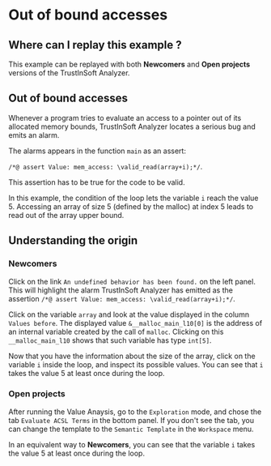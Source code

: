 # Out of bound accesses

## Where can I replay this example ?

This example can be replayed with both **Newcomers** and **Open projects**
versions of the TrustInSoft Analyzer.

## Out of bound accesses

Whenever a program tries to evaluate an access to a pointer out of its allocated
memory bounds, TrustInSoft Analyzer locates a serious bug and emits an alarm.

The alarms appears in the function `main` as an assert:

`/*@ assert Value: mem_access: \valid_read(array+i);*/`.

This assertion has to be true for the code to be valid.

In this example, the condition of the loop lets the variable `i` reach the
value 5. Accessing an array of size 5 (defined by the malloc) at index 5 leads
to read out of the array upper bound.

## Understanding the origin

### Newcomers

Click on the link `An undefined behavior has been found.` on the left panel.
This will highlight the alarm TrustInSoft Analyzer has emitted as the assertion
`/*@ assert Value: mem_access: \valid_read(array+i);*/`.

Click on the variable `array` and look at the value displayed in the column
`Values before`. The displayed value `&__malloc_main_l10[0]` is the address of
an internal variable created by the call of `malloc`. Clicking on this
`__malloc_main_l10` shows that such variable has type `int[5]`.

Now that you have the information about the size of the array, click on the
variable `i` inside the loop, and inspect its possible values. You can see that
`i` takes the value 5 at least once during the loop.

### Open projects

After running the Value Anaysis, go to the `Exploration` mode, and chose the tab
`Evaluate ACSL Terms` in the bottom panel. If you don't see the tab, you can
change the template to the `Semantic Template` in the `Workspace` menu.

In an equivalent way to **Newcomers**, you can see that the variable `i` takes
the value 5 at least once during the loop.
